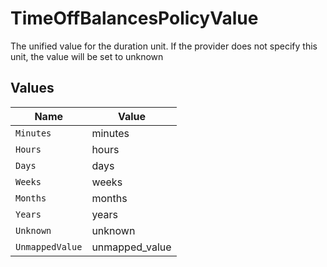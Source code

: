 # TimeOffBalancesPolicyValue

The unified value for the duration unit. If the provider does not specify this unit, the value will be set to unknown


## Values

| Name            | Value           |
| --------------- | --------------- |
| `Minutes`       | minutes         |
| `Hours`         | hours           |
| `Days`          | days            |
| `Weeks`         | weeks           |
| `Months`        | months          |
| `Years`         | years           |
| `Unknown`       | unknown         |
| `UnmappedValue` | unmapped_value  |